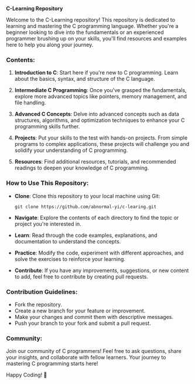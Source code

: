 **C-Learning Repository**

Welcome to the C-Learning repository! This repository is dedicated to learning and mastering the C programming language. Whether you're a beginner looking to dive into the fundamentals or an experienced programmer brushing up on your skills, you'll find resources and examples here to help you along your journey.

### Contents:

1. **Introduction to C**: Start here if you're new to C programming. Learn about the basics, syntax, and structure of the C language.

2. **Intermediate C Programming**: Once you've grasped the fundamentals, explore more advanced topics like pointers, memory management, and file handling.

3. **Advanced C Concepts**: Delve into advanced concepts such as data structures, algorithms, and optimization techniques to enhance your C programming skills further.

4. **Projects**: Put your skills to the test with hands-on projects. From simple programs to complex applications, these projects will challenge you and solidify your understanding of C programming.

5. **Resources**: Find additional resources, tutorials, and recommended readings to deepen your knowledge of C programming.

### How to Use This Repository:

- **Clone**: Clone this repository to your local machine using Git:
  ```
  git clone https://github.com/abnormal-yi/c-learing.git
  ```

- **Navigate**: Explore the contents of each directory to find the topic or project you're interested in.

- **Learn**: Read through the code examples, explanations, and documentation to understand the concepts.

- **Practice**: Modify the code, experiment with different approaches, and solve the exercises to reinforce your learning.

- **Contribute**: If you have any improvements, suggestions, or new content to add, feel free to contribute by creating pull requests.

### Contribution Guidelines:

- Fork the repository.
- Create a new branch for your feature or improvement.
- Make your changes and commit them with descriptive messages.
- Push your branch to your fork and submit a pull request.

### Community:

Join our community of C programmers! Feel free to ask questions, share your insights, and collaborate with fellow learners. Your journey to mastering C programming starts here!

Happy Coding! 🚀
